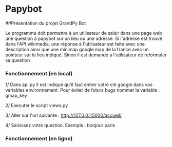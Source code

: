  Papybot
============

##Présentation du projet GrandPy Bot

Le programme doit permettre à un utilisateur de saisir dans une page web une question à
papybot sur un lieu ou une adresse.
Si l'adresse est trouvé dans l'API wikimedia, une réponse à l'utilisateur est faite avec une description
ainsi que une minimap google map de la france avec un pointeur sur le lieu indiqué.
Sinon il est demandé a l'utilisateur de reformuler sa question

### Fonctionnement (en local)

1/ Dans api.py il est indiqué qu'il faut entrer votre clé google dans vos variables environnement.
Pour éviter de futurs bugs nommer la variable : gmap_key 

2/ Executer le script views.py

3/ Aller sur l'url suivante : http://127.0.0.1:5000/accueil/

4/ Saisissez votre question.
Exemple : bonjour paris

### Fonctionnement (en ligne)
